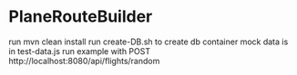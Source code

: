 # PlaneRouteBuilder

run mvn clean install
run create-DB.sh to create db container
mock data is in test-data.js
run example with POST http://localhost:8080/api/flights/random
